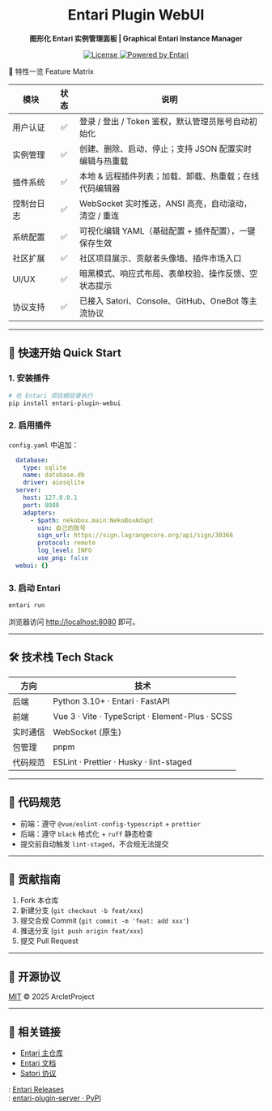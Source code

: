 <!-- markdownlint-disable MD033 MD041 -->
<h1 align="center">Entari Plugin WebUI</h1>

<p align="center">
  <strong>图形化 Entari 实例管理面板 | Graphical Entari Instance Manager</strong>
</p>

<p align="center">
  <a href="https://github.com/ArcletProject/entari-plugin-webui/blob/main/LICENSE">
    <img src="https://img.shields.io/badge/license-MIT-blue.svg" alt="License"/>
  </a>
  <a href="https://github.com/ArcletProject/Entari">
    <img src="https://img.shields.io/badge/Powered%20by-Entari-ff2072.svg" alt="Powered by Entari"/>
  </a>
</p>

🌟 特性一览 Feature Matrix

| 模块 | 状态 | 说明 |
| ---- | :--: | ---- |
| 用户认证 | ✅ | 登录 / 登出 / Token 鉴权，默认管理员账号自动初始化 |
| 实例管理 | ✅ | 创建、删除、启动、停止；支持 JSON 配置实时编辑与热重载 |
| 插件系统 | ✅ | 本地 & 远程插件列表；加载、卸载、热重载；在线代码编辑器 |
| 控制台日志 | ✅ | WebSocket 实时推送，ANSI 高亮，自动滚动，清空 / 重连 |
| 系统配置 | ✅ | 可视化编辑 YAML（基础配置 + 插件配置），一键保存生效 |
| 社区扩展 | ✅ | 社区项目展示、贡献者头像墙、插件市场入口 |
| UI/UX | ✅ | 暗黑模式、响应式布局、表单校验、操作反馈、空状态提示 |
| 协议支持 | ✅ | 已接入 Satori、Console、GitHub、OneBot 等主流协议 |

---

## 🚀 快速开始 Quick Start

### 1. 安装插件
```bash
# 在 Entari 项目根目录执行
pip install entari-plugin-webui
```

### 2. 启用插件
`config.yaml` 中追加：
```yaml
  database:
    type: sqlite
    name: database.db
    driver: aiosqlite
  server:
    host: 127.0.0.1
    port: 8080
    adapters:
      - $path: nekobox.main:NekoBoxAdapt
        uin: 自己的账号
        sign_url: https://sign.lagrangecore.org/api/sign/30366
        protocol: remote
        log_level: INFO
        use_png: false
  webui: {}
```

### 3. 启动 Entari
```bash
entari run
```
浏览器访问 [http://localhost:8080](http://localhost:8080) 即可。

---

## 🛠️ 技术栈 Tech Stack

| 方向 | 技术 |
| ---- | ---- |
| 后端 | Python 3.10+ · Entari · FastAPI |
| 前端 | Vue 3 · Vite · TypeScript · Element-Plus · SCSS |
| 实时通信 | WebSocket (原生) |
| 包管理 | pnpm |
| 代码规范 | ESLint · Prettier · Husky · lint-staged |

---

## 📝 代码规范

- 前端：遵守 `@vue/eslint-config-typescript` + `prettier`
- 后端：遵守 `black` 格式化 + `ruff` 静态检查
- 提交前自动触发 `lint-staged`，不合规无法提交

---

## 🤝 贡献指南

1. Fork 本仓库
2. 新建分支 (`git checkout -b feat/xxx`)
3. 提交合规 Commit (`git commit -m 'feat: add xxx'`)
4. 推送分支 (`git push origin feat/xxx`)
5. 提交 Pull Request

---

## 📄 开源协议

[MIT](./LICENSE) © 2025 ArcletProject

---

## 🔗 相关链接

- [Entari 主仓库](https://github.com/ArcletProject/Entari) 
- [Entari 文档](https://github.com/ArcletProject/Entari/tree/main/docs)
- [Satori 协议](https://satori.js.org/)

: [Entari Releases](https://github.com/ArcletProject/Entari/releases)  
: [entari-plugin-server · PyPI](https://pypi.org/project/entari-plugin-server/)
```
